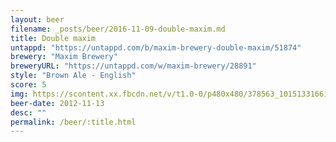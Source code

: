 ```yaml
---
layout: beer
filename: _posts/beer/2016-11-09-double-maxim.md
title: Double maxim
untappd: "https://untappd.com/b/maxim-brewery-double-maxim/51874"
brewery: "Maxim Brewery"
breweryURL: "https://untappd.com/w/maxim-brewery/28891"
style: "Brown Ale - English"
score: 5
img: https://scontent.xx.fbcdn.net/v/t1.0-0/p480x480/378563_10151331661023745_1836111728_n.jpg?oh=b91f792ca3084ac534b24e6d6e4ff00b&oe=58FF73B4
beer-date: 2012-11-13
desc: ""
permalink: /beer/:title.html
---
```

